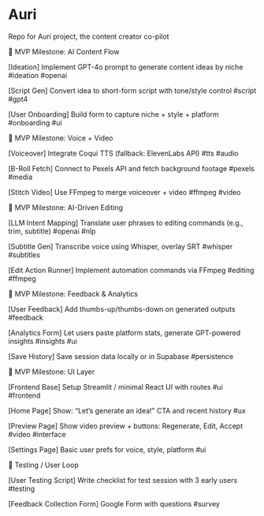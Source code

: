 # Auri
Repo for Auri project, the content creator co-pilot

📁 MVP Milestone: AI Content Flow

[Ideation] Implement GPT-4o prompt to generate content ideas by niche #ideation #openai

[Script Gen] Convert idea to short-form script with tone/style control #script #gpt4

[User Onboarding] Build form to capture niche + style + platform #onboarding #ui

📁 MVP Milestone: Voice + Video

[Voiceover] Integrate Coqui TTS (fallback: ElevenLabs API) #tts #audio

[B-Roll Fetch] Connect to Pexels API and fetch background footage #pexels #media

[Stitch Video] Use FFmpeg to merge voiceover + video #ffmpeg #video

📁 MVP Milestone: AI-Driven Editing

[LLM Intent Mapping] Translate user phrases to editing commands (e.g., trim, subtitle) #openai #nlp

[Subtitle Gen] Transcribe voice using Whisper, overlay SRT #whisper #subtitles

[Edit Action Runner] Implement automation commands via FFmpeg #editing #ffmpeg

📁 MVP Milestone: Feedback & Analytics

[User Feedback] Add thumbs-up/thumbs-down on generated outputs #feedback

[Analytics Form] Let users paste platform stats, generate GPT-powered insights #insights #ui

[Save History] Save session data locally or in Supabase #persistence

📁 MVP Milestone: UI Layer

[Frontend Base] Setup Streamlit / minimal React UI with routes #ui #frontend

[Home Page] Show: “Let’s generate an idea!” CTA and recent history #ux

[Preview Page] Show video preview + buttons: Regenerate, Edit, Accept #video #interface

[Settings Page] Basic user prefs for voice, style, platform #ui

📁 Testing / User Loop

[User Testing Script] Write checklist for test session with 3 early users #testing

[Feedback Collection Form] Google Form with questions #survey

